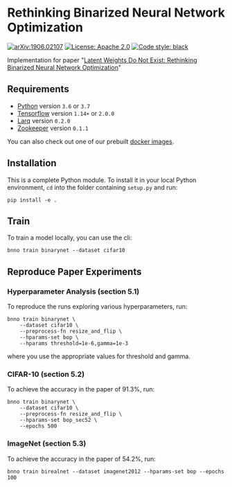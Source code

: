 # Rethinking Binarized Neural Network Optimization

[![arXiv:1906.02107](https://img.shields.io/badge/cs.LG-arXiv%3A1906.02107-b31b1b.svg)](https://arxiv.org/abs/1906.02107) [![License: Apache 2.0](https://img.shields.io/github/license/plumerai/rethinking-bnn-optimization.svg)](https://github.com/plumerai/rethinking-bnn-optimization/blob/master/LICENSE) [![Code style: black](https://img.shields.io/badge/code%20style-black-000000.svg)](https://github.com/ambv/black)

Implementation for paper "[Latent Weights Do Not Exist: Rethinking Binarized Neural Network Optimization](https://arxiv.org/abs/1906.02107)"

## Requirements

- [Python](https://python.org) version `3.6` or `3.7`
- [Tensorflow](https://www.tensorflow.org/install) version `1.14+` or `2.0.0`
- [Larq](https://github.com/plumerai/larq) version `0.2.0`
- [Zookeeper](https://github.com/plumerai/zookeeper) version `0.1.1`

You can also check out one of our prebuilt [docker images](https://hub.docker.com/r/plumerai/deep-learning/tags).

## Installation

This is a complete Python module. To install it in your local Python environment, `cd` into the folder containing `setup.py` and run:

```
pip install -e .
```

## Train

To train a model locally, you can use the cli:

```
bnno train binarynet --dataset cifar10
```

## Reproduce Paper Experiments

### Hyperparameter Analysis (section 5.1)

To reproduce the runs exploring various hyperparameters, run:

```
bnno train binarynet \
    --dataset cifar10 \
    --preprocess-fn resize_and_flip \
    --hparams-set bop \
    --hparams threshold=1e-6,gamma=1e-3
```

where you use the appropriate values for threshold and gamma.

### CIFAR-10 (section 5.2)

To achieve the accuracy in the paper of 91.3%, run:

```
bnno train binarynet \
    --dataset cifar10 \
    --preprocess-fn resize_and_flip \
    --hparams-set bop_sec52 \
    --epochs 500
```

### ImageNet (section 5.3)

To achieve the accuracy in the paper of 54.2%, run:

```
bnno train birealnet --dataset imagenet2012 --hparams-set bop --epochs 100
```
